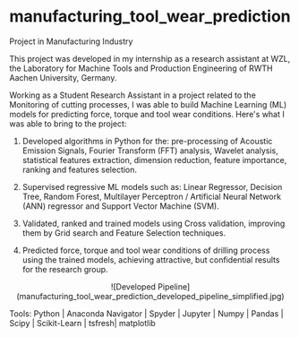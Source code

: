 # manufacturing_tool_wear_prediction
Project in Manufacturing Industry

This project was developed in my internship as a research assistant at WZL, the Laboratory for Machine Tools and Production Engineering of RWTH Aachen University, Germany. 

Working as a Student Research Assistant in a project related to the Monitoring of cutting processes, I was able to build Machine Learning (ML) models for predicting force, torque and tool wear conditions. Here's what I was able to bring to the project:

1. Developed algorithms in Python for the: pre-processing of Acoustic Emission Signals, Fourier Transform (FFT) analysis, Wavelet analysis, statistical features extraction, dimension reduction, feature importance, ranking and features selection.

2. Supervised regressive ML models such as: Linear Regressor, Decision Tree, Random Forest, Multilayer Perceptron / Artificial Neural Network (ANN) regressor and Support Vector Machine (SVM).

3. Validated, ranked and trained models using Cross validation, improving them by Grid search and Feature Selection techniques.

4. Predicted force, torque and tool wear conditions of drilling process using the trained models, achieving attractive, but confidential results for the research group.

<p align="center">
  ![Developed Pipeline](manufacturing_tool_wear_prediction_developed_pipeline_simplified.jpg)
</p>
  
Tools: Python | Anaconda Navigator | Spyder | Jupyter | Numpy | Pandas | Scipy | Scikit-Learn | tsfresh| matplotlib

